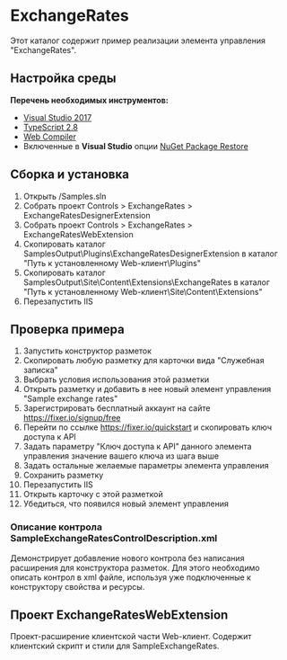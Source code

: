 # ExchangeRates

Этот каталог содержит пример реализации элемента управления "ExchangeRates".

## Настройка среды

**Перечень необходимых инструментов:** 
* [Visual Studio 2017](https://www.visualstudio.com)
* [TypeScript 2.8](https://www.typescriptlang.org)
* [Web Compiler](https://marketplace.visualstudio.com/items?itemName=MadsKristensen.WebCompiler)
* Включенные в **Visual Studio** опции  [NuGet Package Restore](https://docs.microsoft.com/en-us/nuget/consume-packages/package-restore#enabling-and-disabling-package-restore)

## Сборка и установка

1. Открыть /Samples.sln
2. Собрать проект Controls > ExchangeRates > ExchangeRatesDesignerExtension
3. Собрать проект Controls > ExchangeRates > ExchangeRatesWebExtension
4. Скопировать каталог SamplesOutput\Plugins\ExchangeRatesDesignerExtension в каталог "Путь к установленному Web-клиент\Plugins"
5. Скопировать каталог SamplesOutput\Site\Content\Extensions\ExchangeRates в каталог "Путь к установленному Web-клиент\Site\Content\Extensions"
6. Перезапустить IIS

## Проверка примера

1. Запустить конструктор разметок
2. Скопировать любую разметку для карточки вида "Служебная записка"
3. Выбрать условия использования этой разметки
4. Открыть разметку и добавить в нее новый элемент управления "Sample exchange rates"
5. Зарегистрировать бесплатный аккаунт на сайте https://fixer.io/signup/free
6. Перейти по ссылке https://fixer.io/quickstart и скопировать ключ доступа к API
7. Задать параметру "Ключ доступа к API" данного элемента управления значение вашего ключа из шага выше
8. Задать остальные желаемые параметры элемента управления
9. Сохранить разметку
10. Перезапустить IIS
11. Открыть карточку с этой разметкой
12. Убедиться, что появился новый элемент управления

### Описание контрола SampleExchangeRatesControlDescription.xml

Демонстрирует добавление нового контрола без написания расширения для конструктора разметок.
Для этого необходимо описать контрол в xml файле, используя уже подключенные к конструктору свойства и ресурсы.

## Проект ExchangeRatesWebExtension

Проект-расширение клиентской части Web-клиент. Содержит клиентский скрипт и стили для SampleExchangeRates.